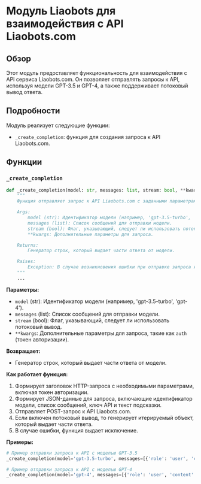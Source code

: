 # Модуль Liaobots для взаимодействия с API Liaobots.com

## Обзор

Этот модуль предоставляет функциональность для взаимодействия с API сервиса Liaobots.com. 
Он позволяет отправлять запросы к API, используя модели GPT-3.5 и GPT-4, а также поддерживает потоковый вывод ответа.

## Подробности

Модуль реализует следующие функции:

- `_create_completion`: функция для создания запроса к API Liaobots.com.

## Функции

### `_create_completion`

```python
def _create_completion(model: str, messages: list, stream: bool, **kwargs):
    """
    Функция отправляет запрос к API Liaobots.com с заданными параметрами.

    Args:
        model (str): Идентификатор модели (например, 'gpt-3.5-turbo', 'gpt-4').
        messages (list): Список сообщений для отправки модели.
        stream (bool): Флаг, указывающий, следует ли использовать потоковый вывод.
        **kwargs: Дополнительные параметры для запроса.

    Returns:
        Генератор строк, который выдает части ответа от модели.

    Raises:
        Exception: В случае возникновения ошибки при отправке запроса или получении ответа.
    """
    ...
```

**Параметры:**

- `model` (str): Идентификатор модели (например, 'gpt-3.5-turbo', 'gpt-4').
- `messages` (list): Список сообщений для отправки модели.
- `stream` (bool): Флаг, указывающий, следует ли использовать потоковый вывод.
- `**kwargs`: Дополнительные параметры для запроса, такие как `auth` (токен авторизации).

**Возвращает:**

- Генератор строк, который выдает части ответа от модели.

**Как работает функция:**

1. Формирует заголовок HTTP-запроса с необходимыми параметрами, включая токен авторизации.
2. Формирует JSON-данные для запроса, включающие идентификатор модели, список сообщений, ключ API и текст подсказки.
3. Отправляет POST-запрос к API Liaobots.com.
4. Если включен потоковый вывод, то генерирует итерируемый объект, который выдает части ответа.
5. В случае ошибки, функция выдает исключение.

**Примеры:**

```python
# Пример отправки запроса к API с моделью GPT-3.5
_create_completion(model='gpt-3.5-turbo', messages=[{'role': 'user', 'content': 'Привет'}], stream=True, auth='YOUR_AUTH_TOKEN')

# Пример отправки запроса к API с моделью GPT-4
_create_completion(model='gpt-4', messages=[{'role': 'user', 'content': 'Привет'}], stream=True, auth='YOUR_AUTH_TOKEN')
```